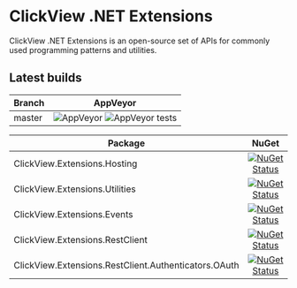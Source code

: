 # ClickView .NET Extensions

ClickView .NET Extensions is an open-source set of APIs for commonly used programming patterns and utilities.



## Latest builds

|Branch|AppVeyor|
|------|:--------:|
|master|![AppVeyor](https://img.shields.io/appveyor/ci/MrSmoke/Extensions.svg) ![AppVeyor tests](https://img.shields.io/appveyor/tests/MrSmoke/Extensions.svg)|

|Package|NuGet|
|-------|:-----:|
| ClickView.Extensions.Hosting | [![NuGet Status](https://img.shields.io/nuget/v/ClickView.Extensions.Hosting.svg)](https://www.nuget.org/packages/ClickView.Extensions.Hosting) |
| ClickView.Extensions.Utilities | [![NuGet Status](https://img.shields.io/nuget/v/ClickView.Extensions.Utilities.svg)](https://www.nuget.org/packages/ClickView.Extensions.Utilities) |
| ClickView.Extensions.Events | [![NuGet Status](https://img.shields.io/nuget/v/ClickView.Extensions.Events.svg)](https://www.nuget.org/packages/ClickView.Extensions.Events) |
| ClickView.Extensions.RestClient | [![NuGet Status](https://img.shields.io/nuget/v/ClickView.Extensions.RestClient.svg)](https://www.nuget.org/packages/ClickView.Extensions.RestClient) |
| ClickView.Extensions.RestClient.Authenticators.OAuth | [![NuGet Status](https://img.shields.io/nuget/v/ClickView.Extensions.RestClient.Authenticators.OAuth.svg)](https://www.nuget.org/packages/ClickView.Extensions.RestClient.Authenticators.OAuth) |